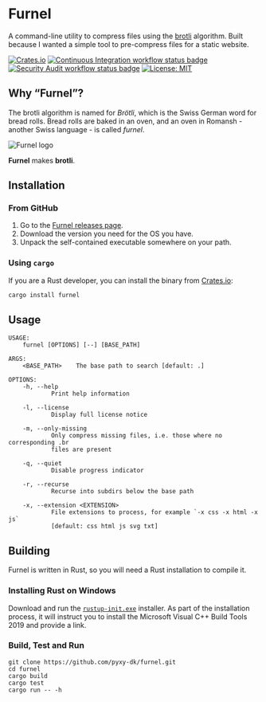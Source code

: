 # Furnel

A command-line utility to compress files using the [brotli] algorithm. Built because I wanted a
simple tool to pre-compress files for a static website.

[![Crates.io][badge-crates-svg]][badge-crates-href]
[![Continuous Integration workflow status badge][badge-ci-svg]][badge-ci-href]
[![Security Audit workflow status badge][badge-audit-svg]][badge-audit-href]
[![License: MIT](https://img.shields.io/badge/License-MIT-yellow.svg)](https://opensource.org/licenses/MIT)

## Why “Furnel”?

The brotli algorithm is named for *Brötli*, which is the Swiss German word for bread rolls. Bread
rolls are baked in an oven, and an oven in Romansh - another Swiss language - is called *furnel*.

![Furnel logo][og-image-url]

**Furnel** makes **brotli**.

## Installation

### From GitHub

1. Go to the [Furnel releases page][releases].
1. Download the version you need for the OS you have.
1. Unpack the self-contained executable somewhere on your path.

### Using `cargo`

If you are a Rust developer, you can install the binary from [Crates.io][badge-crates-href]:

```bash
cargo install furnel
```

## Usage

```text
USAGE:
    furnel [OPTIONS] [--] [BASE_PATH]

ARGS:
    <BASE_PATH>    The base path to search [default: .]

OPTIONS:
    -h, --help
            Print help information

    -l, --license
            Display full license notice

    -m, --only-missing
            Only compress missing files, i.e. those where no corresponding .br
            files are present

    -q, --quiet
            Disable progress indicator

    -r, --recurse
            Recurse into subdirs below the base path

    -x, --extension <EXTENSION>
            File extensions to process, for example `-x css -x html -x js`
            [default: css html js svg txt]
```

## Building

Furnel is written in Rust, so you will need a Rust installation to compile it.

### Installing Rust on Windows

Download and run the [`rustup-init.exe`][rustup] installer. As part of the installation process,
it will instruct you to install the Microsoft Visual C++ Build Tools 2019 and provide a link.

### Build, Test and Run

```text
git clone https://github.com/pyxy-dk/furnel.git
cd furnel
cargo build
cargo test
cargo run -- -h
```

[badge-audit-href]: https://github.com/pyxy-dk/furnel/actions/workflows/audit.yml
[badge-audit-svg]: https://github.com/pyxy-dk/furnel/actions/workflows/audit.yml/badge.svg
[badge-ci-href]: https://github.com/pyxy-dk/furnel/actions/workflows/ci.yml
[badge-ci-svg]: https://github.com/pyxy-dk/furnel/actions/workflows/ci.yml/badge.svg
[badge-crates-href]: https://crates.io/crates/furnel
[badge-crates-svg]: https://img.shields.io/crates/v/furnel.svg
[brotli]: https://en.wikipedia.org/wiki/Brotli
[og-image-url]: https://repository-images.githubusercontent.com/451275347/f342ccad-8e6c-4815-be3e-2375f970694b
[releases]: https://github.com/pyxy-dk/furnel/releases
[rustup]: https://static.rust-lang.org/rustup/dist/x86_64-pc-windows-msvc/rustup-init.exe
